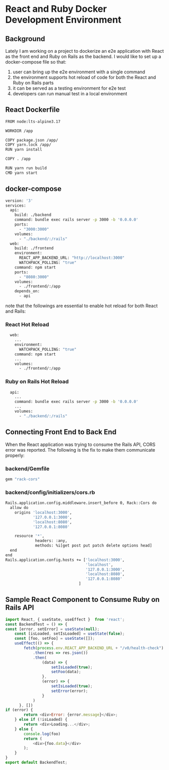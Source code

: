 # React and Ruby Docker Development Environment

## Background

Lately I am working on a project to dockerize an e2e application with React as the front end and Ruby on Rails as the backend. I would like to set up a docker-compose file so that:

1. user can bring up the e2e environment with a single command
1. the environment supports hot reload of code for both the React and Ruby on Rails parts
1. it can be served as a testing environment for e2e test
1. developers can run manual test in a local environment


## React Dockerfile

``` bash
FROM node:lts-alpine3.17

WORKDIR /app

COPY package.json /app/
COPY yarn.lock /app/
RUN yarn install

COPY . /app

RUN yarn run build
CMD yarn start
```

## docker-compose

``` bash
version: '3'
services:
  api:
    build: ./backend
    command: bundle exec rails server -p 3000 -b '0.0.0.0'
    ports:
      - "3000:3000"
    volumes:
      - "./backend/:/rails"
  web:
    build: ./frontend
    environment:
      REACT_APP_BACKEND_URL: "http://localhost:3000"
      WATCHPACK_POLLING: "true"
    command: npm start
    ports:
      - "8080:3000"
    volumes:
      - ./frontend/:/app
    depends_on:
      - api
```

note that the followings are essential to enable hot reload for both React and Rails:

### React Hot Reload
``` bash
  web:
    ...
    environment:
      WATCHPACK_POLLING: "true"
    command: npm start
    ...
    volumes:
      - ./frontend/:/app
```
### Ruby on Rails Hot Reload
``` bash 
  api:
    ...
    command: bundle exec rails server -p 3000 -b '0.0.0.0'
    ...
    volumes:
      - "./backend/:/rails"
```

## Connecting Front End to Back End

When the React application was trying to consume the Rails API, CORS error was reported. The following is the fix to make them communicate properly:

### backend/Gemfile

``` bash
gem "rack-cors"
```

### backend/config/initializers/cors.rb

``` bash
Rails.application.config.middleware.insert_before 0, Rack::Cors do
  allow do
    origins 'localhost:3000',
            '127.0.0.1:3000',
            'localhost:8080',
            '127.0.0.1:8080'

    resource '*',
             headers: :any,
             methods: %i[get post put patch delete options head]
  end
end
Rails.application.config.hosts += ['localhost:3000',
                                   'localhost',
                                   '127.0.0.1:3000',
                                   'localhost:8080',
                                   '127.0.0.1:8080'
                                ]
```

## Sample React Component to Consume Ruby on Rails API

``` js
import React, { useState, useEffect }  from 'react';
const BackendTest = () => {
const [error, setError] = useState(null);
    const [isLoaded, setIsLoaded] = useState(false);
    const [foo, setFoo] = useState([]);
    useEffect(() => {
        fetch(process.env.REACT_APP_BACKEND_URL + "/v0/health-check")
            .then(res => res.json())
            .then(
                (data) => {
                    setIsLoaded(true);
                    setFoo(data);
                },
                (error) => {
                    setIsLoaded(true);
                    setError(error);
                }
            )
      }, [])
if (error) {
        return <div>Error: {error.message}</div>;
    } else if (!isLoaded) {
        return <div>Loading...</div>;
    } else {
        console.log(foo)
        return (
            <div>{foo.data}</div>
        );
    }
}
export default BackendTest;
```

